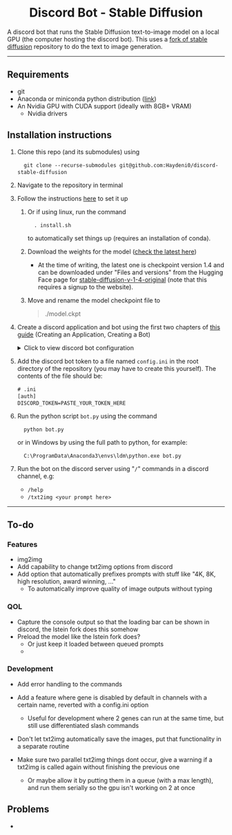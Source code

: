 <h1 align="center">Discord Bot - Stable Diffusion</h1>

A discord bot that runs the Stable Diffusion text-to-image model on a local GPU (the computer hosting the discord bot). This uses a [fork of stable diffusion](https://github.com/lstein/stable-diffusion) repository to do the text to image generation.

---

## Requirements
- git
- Anaconda or miniconda python distribution ([link](https://conda.io/projects/conda/en/latest/user-guide/install/windows.html))
- An Nvidia GPU with CUDA support (ideally with 8GB+ VRAM)
  - Nvidia drivers


## Installation instructions

1. Clone this repo (and its submodules) using

         git clone --recurse-submodules git@github.com:Haydeni0/discord-stable-diffusion

2. Navigate to the repository in terminal
3. Follow the instructions [here](https://github.com/lstein/stable-diffusion) to set it up
   1. Or if using linux, run the command

            . install.sh

      to automatically set things up (requires an installation of conda).

   2. Download the weights for the model ([check the latest here](https://huggingface.co/CompVis/stable-diffusion))
      - At the time of writing, the latest one is checkpoint version 1.4 and can be downloaded under "Files and versions" from the Hugging Face page for [stable-diffusion-v-1-4-original](https://huggingface.co/CompVis/stable-diffusion-v-1-4-original) (note that this requires a signup to the website).
   3. Move and rename the model checkpoint file to 
      > ./model.ckpt
  
4. Create a discord application and bot using the first two chapters of [this guide](https://realpython.com/how-to-make-a-discord-bot-python/) (Creating an Application, Creating a Bot)
   <details> 
   <summary> Click to view discord bot configuration </summary>

      1. Make sure to enable all the "Privileged Gateway Intents"
         ![](/readme_media/PrivilegedGatewayIntents.png)
      2. Add the bot to the discord server with these OAuth2 permissions
         ![](/readme_media//OAuth2Permissions.png)
         by opening the URL generated by the OAuth2 URL generator
      3. Generate a discord bot token
         ![](/readme_media/DiscordBotToken.png)
         
   </details>
5. Add the discord bot token to a file named ```config.ini``` in the root directory of the repository (you may have to create this yourself). The contents of the file should be:
   
   ```
   # .ini
   [auth]
   DISCORD_TOKEN=PASTE_YOUR_TOKEN_HERE
   ```
6. Run the python script ```bot.py``` using the command

         python bot.py
   
   or in Windows by using the full path to python, for example:

         C:\ProgramData\Anaconda3\envs\ldm\python.exe bot.py
         
7. Run the bot on the discord server using "```/```" commands in a discord channel, e.g:
   - ```/help```
   - ```/txt2img <your prompt here>```


---

## To-do

### Features
- img2img
- Add capability to change txt2img options from discord
- Add option that automatically prefixes prompts with stuff like "4K, 8K, high resolution, award winning, ..."
  - To automatically improve quality of image outputs without typing

### QOL
- Capture the console output so that the loading bar can be shown in discord, the lstein fork does this somehow
- Preload the model like the lstein fork does?
  - Or just keep it loaded between queued prompts
  - 
### Development
- Add error handling to the commands
- Add a feature where gene is disabled by default in channels with a certain name, reverted with a config.ini option
  - Useful for development where 2 genes can run at the same time, but still use differentiated slash commands

- Don't let txt2img automatically save the images, put that functionality in a separate routine
- Make sure two parallel txt2img things dont occur, give a warning if a txt2img is called again without finishing the previous one
  - Or maybe allow it by putting them in a queue (with a max length), and run them serially so the gpu isn't working on 2 at once







## Problems
- 




